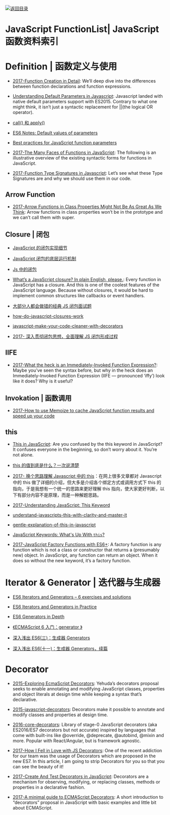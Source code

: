 [![返回目录](https://user-images.githubusercontent.com/5803001/38079637-ff0abcf0-3371-11e8-9b76-ad651620afc7.jpg)](https://github.com/wxyyxc1992/Awesome-Lists)

# JavaScript FunctionList| JavaScript 函数资料索引

# Definition | 函数定义与使用

- [2017-Function Creation in Detail](https://parg.co/U5f): We’ll deep dive into the differences between function declarations and function expressions.

* [Understanding Default Parameters in Javascript](https://parg.co/Urp): Javascript landed with native default parameters support with ES2015. Contrary to what one might think, it isn’t just a syntactic replacement for ||(the logical OR operator).

* [call() 和 apply()](https://zhuanlan.zhihu.com/p/24465043)

* [ES6 Notes: Default values of parameters](https://parg.co/UpD)

* [Best practices for JavaScript function parameters](http://codeutopia.net/blog/2016/11/24/best-practices-for-javascript-function-parameters/)

- [2017-The Many Faces of Functions in JavaScript](https://parg.co/bgS): The following is an illustrative overview of the existing syntactic forms for functions in JavaScript.

- [2017-Function Type Signatures in Javascript](https://parg.co/bgK): Let’s see what these Type Signatures are and why we should use them in our code.

## Arrow Function

- [2017-Arrow Functions in Class Properties Might Not Be As Great As We Think](https://parg.co/U5R): Arrow functions in class properties won’t be in the prototype and we can’t call them with super.

## Closure | 闭包

- [JavaScript 的闭包实现细节](https://zhuanlan.zhihu.com/p/25296587)

- [JavaScript 闭包的底层运行机制](http://www.tuicool.com/articles/NVBrMvU)

- [Js 中的闭包](https://zhuanlan.zhihu.com/p/24432678)

- [What’s a JavaScript closure? In plain English, please.](http://6me.us/PxYRL): Every function in JavaScript has a closure. And this is one of the coolest features of the JavaScript language. Because without closures, it would be hard to implement common structures like callbacks or event handlers.

* [大部分人都会做错的经典 JS 闭包面试题](http://www.cnblogs.com/xxcanghai/p/4991870.html)

* [how-do-javascript-closures-work](http://stackoverflow.com/questions/111102/how-do-javascript-closures-work)

* [javascript-make-your-code-cleaner-with-decorators](https://medium.com/front-end-hacking/javascript-make-your-code-cleaner-with-decorators-d34fc72af947)

- [2017- 深入贯彻闭包思想，全面理解 JS 闭包形成过程](https://segmentfault.com/a/1190000009886713)

## IIFE

- [2017-What the heck is an Immediately-Invoked Function Expression?](https://parg.co/bLr): Maybe you’ve seen the syntax before, but why in the heck does an Immediately-Invoked Function Expression (IIFE — pronounced ‘iffy’) look like it does? Why is it useful?

## Invokation | 函数调用

- [2017-How to use Memoize to cache JavaScript function results and speed up your code](https://parg.co/bgc)

## this

- [This in JavaScript](https://zellwk.com/blog/this/): Are you confused by the this keyword in JavaScript? It confuses everyone in the beginning, so don’t worry about it. You’re not alone.

- [this 的值到底是什么？一次说清楚](https://zhuanlan.zhihu.com/p/23804247)

- [2017- 换个思路理解 Javascript 中的 this](https://parg.co/bgo)：在网上很多文章都对 Javascript 中的 this 做了详细的介绍，但大多是介绍各个绑定方式或调用方式下 this 的指向，于是我想有一个统一的思路来更好理解 this 指向，使大家更好判断，以下有部分内容不是原理，而是一种解题思路。

- [2017-Understanding JavaScript: This Keyword](https://parg.co/bg0)

- [understand-javascripts-this-with-clarity-and-master-it](http://javascriptissexy.com/understand-javascripts-this-with-clarity-and-master-it/)

* [gentle-explanation-of-this-in-javascript](http://rainsoft.io/gentle-explanation-of-this-in-javascript/)

- [JavaScript Keywords: What's Up With `this`?](http://jakewiesler.com/javascript-keywords-whats-up-with-this/)

- [2017-JavaScript Factory Functions with ES6+](https://parg.co/bay): A factory function is any function which is not a class or constructor that returns a (presumably new) object. In JavaScript, any function can return an object. When it does so without the new keyword, it’s a factory function.

# Iterator & Generator | 迭代器与生成器

- [ES6 Iterators and Generators – 6 exercises and solutions](http://www.zsoltnagy.eu/es6-iterators-and-generators-6-exercises-and-solutions/)

- [ES6 Iterators and Generators in Practice](http://www.zsoltnagy.eu/es6-iterators-and-generators-in-practice/)

- [ES6 Generators in Depth](https://ponyfoo.com/articles/es6-generators-in-depth)

- [《ECMAScript 6 入门：generator 》](http://es6.ruanyifeng.com/#docs/generator)

- [深入浅出 ES6(三)：生成器 Generators](http://www.infoq.com/cn/articles/es6-in-depth-generators)

- [深入浅出 ES6(十一)：生成器 Generators，续篇](http://www.infoq.com/cn/articles/es6-in-depth-generators-continued)

# Decorator

- [2015-Exploring EcmaScript Decorators](https://medium.com/google-developers/exploring-es7-decorators-76ecb65fb841#.itxdgmcv4): Yehuda’s decorators proposal seeks to enable annotating and modifying JavaScript classes, properties and object literals at design time while keeping a syntax that’s declarative.

- [2015-javascript-decorators](https://github.com/wycats/javascript-decorators): Decorators make it possible to annotate and modify classes and properties at design time.

- [2016-core-decorators](https://github.com/jayphelps/core-decorators.js): Library of stage-0 JavaScript decorators (aka ES2016/ES7 decorators but not accurate) inspired by languages that come with built-ins like @override, @deprecate, @autobind, @mixin and more. Popular with React/Angular, but is framework agnostic.

- [2017-How I Fell in Love with JS Decorators](https://cabbageapps.com/fell-love-js-decorators): One of the recent addiction for our team was the usage of Decorators which are proposed in the new ES7. In this article, I am going to strip Decorators for you so that you can see the beauty of it!

- [2017-Create And Test Decorators in JavaScript](https://netbasal.com/create-and-test-decorators-in-javascript-85e8d5cf879c): Decorators are a mechanism for observing, modifying, or replacing classes, methods or properties in a declarative fashion.

- [2017-A minimal guide to ECMAScript Decorators](https://itnext.io/a-minimal-guide-to-ecmascript-decorators-55b70338215e): A short introduction to “decorators” proposal in JavaScript with basic examples and little bit about ECMAScript.
